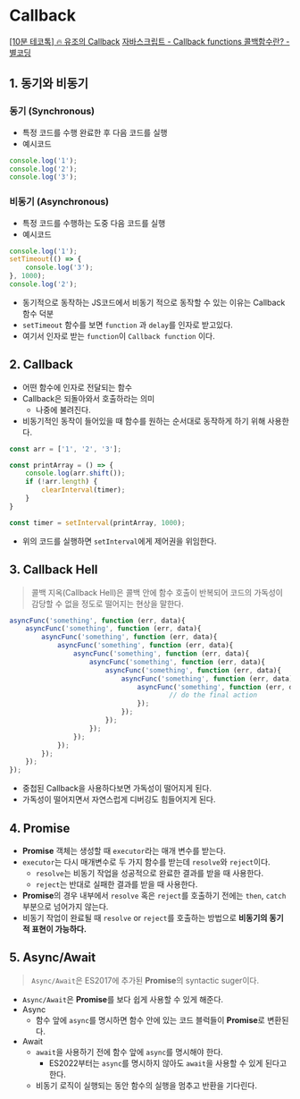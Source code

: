 # Callback

[[10분 테코톡] 🔥 유조의 Callback](https://www.youtube.com/watch?v=wvEYG6ydAGg&list=PLkfxusmKmLsNDGmER2tmrslpPOTfKhE7j&index=85&t=504s)
[자바스크립트 - Callback functions 콜백함수란? - 별코딩](https://youtu.be/8FhRtDUhp1Q)

## 1. 동기와 비동기

### 동기 (Synchronous)

- 특정 코드를 수행 완료한 후 다음 코드를 실행
- 예시코드

```jsx
console.log('1');
console.log('2');
console.log('3');
```

### 비동기 (Asynchronous)

- 특정 코드를 수행하는 도중 다음 코드를 실행
- 예시코드

```jsx
console.log('1');
setTimeout(() => {
	console.log('3');
}, 1000);
console.log('2');
```

- 동기적으로 동작하는 JS코드에서 비동기 적으로 동작할 수 있는 이유는 Callback 함수 덕분
- `setTimeout` 함수를 보면 `function` 과 `delay`를 인자로 받고있다.
- 여기서 인자로 받는 `function`이 `Callback function` 이다.

## 2. Callback

- 어떤 함수에 인자로 전달되는 함수
- Callback은 되돌아와서 호출하라는 의미
	- 나중에 불려진다.
- 비동기적인 동작이 들어있을 때 함수를 원하는 순서대로 동작하게 하기 위해 사용한다.

```jsx
const arr = ['1', '2', '3'];

const printArray = () => {
	console.log(arr.shift());
	if (!arr.length) {
		clearInterval(timer);
	}
}

const timer = setInterval(printArray, 1000);
```

- 위의 코드를 실행하면 `setInterval`에게 제어권을 위임한다.

## 3. Callback Hell

> 콜백 지옥(Callback Hell)은 콜백 안에 함수 호출이 반복되어 코드의 가독성이 감당할 수 없을 정도로 떨어지는 현상을 말한다.
> 

```jsx
asyncFunc('something', function (err, data){
	asyncFunc('something', function (err, data){
		asyncFunc('something', function (err, data){
			asyncFunc('something', function (err, data){
				asyncFunc('something', function (err, data){
					asyncFunc('something', function (err, data){
						asyncFunc('something', function (err, data){
							asyncFunc('something', function (err, data){
								asyncFunc('something', function (err, data){
										// do the final action
								});
							});
						});
					});
				});
			});
		});
	});
});
```

- 중첩된 Callback을 사용하다보면 가독성이 떨어지게 된다.
- 가독성이 떨어지면서 자연스럽게 디버깅도 힘들어지게 된다.

## 4. Promise

- **Promise** 객체는 생성할 때 `executor`라는 매개 변수를 받는다.
- `executor`는 다시 매개변수로 두 가지 함수를 받는데 `resolve`와 `reject`이다.
    - `resolve`는 비동기 작업을 성공적으로 완료한 결과를 받을 때 사용한다.
    - `reject`는 반대로 실패한 결과를 받을 때 사용한다.
- **Promise**의 경우 내부에서 `resolve` 혹은 `reject`를 호출하기 전에는 `then`, `catch` 부분으로 넘어가지 않는다.
- 비동기 작업이 완료될 때 `resolve` or `reject`를 호출하는 방법으로 **비동기의 동기적 표현이 가능하다.**

## 5. Async/Await

> `Async/Await`은 ES2017에 추가된 **Promise**의 syntactic suger이다.
> 
- `Async/Await`은 **Promise**를 보다 쉽게 사용할 수 있게 해준다.
- Async
    - 함수 앞에 `async`를 명시하면 함수 안에 있는 코드 블럭들이 **Promise**로 변환된다.
- Await
    - `await`을 사용하기 전에 함수 앞에 `async`를 명시해야 한다.
        - ES2022부터는 `async`를 명시하지 않아도 `await`을 사용할 수 있게 된다고 한다.
    - 비동기 로직이 실행되는 동안 함수의 실행을 멈추고 반환을 기다린다.